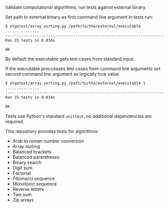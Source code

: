Validate computational algorithms, run tests against external binary.

Set path to external binary as first command line argument in tests run: 
```bash
$ algotest/array_sorting.py /path/to/the/external/executable
...............
----------------------------------------------------------------------
Ran 15 tests in 0.034s

OK
```

By default the executable gets test cases from standard input.
 
If the executable proccesses test cases from command line arguments set second command line argument as logically true value:
```bash
$ algotest/array_sorting.py /path/to/the/external/executable 1
...............
----------------------------------------------------------------------
Ran 15 tests in 0.034s

OK
```

Tests use Python's standard `unittest`, no additional dependencies are required.

This repository provides tests for algorithms:
- Arab to roman number conversion
- Array sorting
- Balanced brackets
- Balanced parentheses
- Binary search
- Digit sum
- Factorial
- Fibonacci sequence
- Monotonic sequence
- Reverse letters
- Two sum
- Zip arrays
